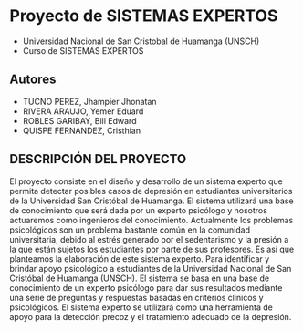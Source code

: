 # Proyecto de SISTEMAS EXPERTOS
* Universidad Nacional de San Cristobal de Huamanga (UNSCH)
* Curso de SISTEMAS EXPERTOS

## Autores
* TUCNO PEREZ, Jhampier Jhonatan
* RIVERA ARAUJO, Yemer Eduard
* ROBLES GARIBAY, Bill Edward	
* QUISPE FERNANDEZ, Cristhian 

## DESCRIPCIÓN DEL PROYECTO
El proyecto consiste en el diseño y desarrollo de un sistema experto que permita detectar posibles casos de depresión en estudiantes universitarios de la Universidad San Cristóbal de Huamanga. El sistema utilizará una base de conocimiento que será dada por un experto psicólogo y nosotros actuaremos como ingenieros del conocimiento.
Actualmente los problemas psicológicos son un problema bastante común en la comunidad universitaria, debido al estrés generado por el sedentarismo y la presión a la que están sujetos los estudiantes por parte de sus profesores. Es así que planteamos la elaboración de este sistema experto. Para identificar y brindar apoyo psicológico a estudiantes de la Universidad Nacional de San Cristóbal de Huamanga (UNSCH). El sistema se basa en una base de conocimiento de un experto psicólogo para dar sus resultados mediante una serie de preguntas y respuestas basadas en criterios clínicos y psicológicos. El sistema experto se utilizará como una herramienta de apoyo para la detección precoz y el tratamiento adecuado de la depresión.